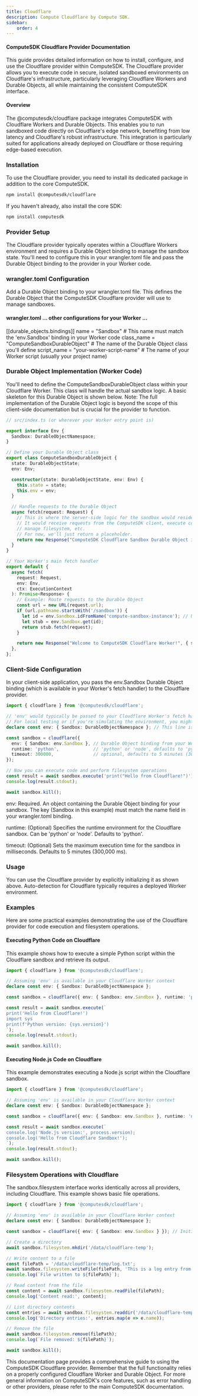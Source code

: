 ```yaml
---
title: Cloudflare
description: Compute Cloudflare by Compute SDK.
sidebar:
    order: 4
---
```


#### ComputeSDK Cloudflare Provider Documentation
This guide provides detailed information on how to install, configure, and use the Cloudflare provider within ComputeSDK. The Cloudflare provider allows you to execute code in secure, isolated sandboxed environments on Cloudflare's infrastructure, particularly leveraging Cloudflare Workers and Durable Objects, all while maintaining the consistent ComputeSDK interface.

#### Overview
The @computesdk/cloudflare package integrates ComputeSDK with Cloudflare Workers and Durable Objects. This enables you to run sandboxed code directly on Cloudflare's edge network, benefiting from low latency and Cloudflare's robust infrastructure. This integration is particularly suited for applications already deployed on Cloudflare or those requiring edge-based execution.

### Installation
To use the Cloudflare provider, you need to install its dedicated package in addition to the core ComputeSDK.

```bash
npm install @computesdk/cloudflare
```

If you haven't already, also install the core SDK:

```bash
npm install computesdk
```

### Provider Setup
The Cloudflare provider typically operates within a Cloudflare Workers environment and requires a Durable Object binding to manage the sandbox state. You'll need to configure this in your wrangler.toml file and pass the Durable Object binding to the provider in your Worker code.

### wrangler.toml Configuration
Add a Durable Object binding to your wrangler.toml file. This defines the Durable Object that the ComputeSDK Cloudflare provider will use to manage sandboxes.

#### wrangler.toml ... other configurations for your Worker ...

[[durable_objects.bindings]]
name = "Sandbox" # This name must match the 'env.Sandbox' binding in your Worker code
class_name = "ComputeSandboxDurableObject" # The name of the Durable Object class you'll define
script_name = "your-worker-script-name" # The name of your Worker script (usually your project name)

### Durable Object Implementation (Worker Code)
You'll need to define the ComputeSandboxDurableObject class within your Cloudflare Worker. This class will handle the actual sandbox logic. A basic skeleton for this Durable Object is shown below. Note: The full implementation of the Durable Object logic is beyond the scope of this client-side documentation but is crucial for the provider to function.

```typescript
// src/index.ts (or wherever your Worker entry point is)

export interface Env {
  Sandbox: DurableObjectNamespace;
}

// Define your Durable Object class
export class ComputeSandboxDurableObject {
  state: DurableObjectState;
  env: Env;

  constructor(state: DurableObjectState, env: Env) {
    this.state = state;
    this.env = env;
  }

  // Handle requests to the Durable Object
  async fetch(request: Request) {
    // This is where the server-side logic for the sandbox would reside.
    // It would receive requests from the ComputeSDK client, execute code,
    // manage filesystem, etc.
    // For now, we'll just return a placeholder.
    return new Response("ComputeSDK Cloudflare Sandbox Durable Object is running!", { status: 200 });
  }
}

// Your Worker's main fetch handler
export default {
  async fetch(
    request: Request,
    env: Env,
    ctx: ExecutionContext
  ): Promise<Response> {
    // Example: Route requests to the Durable Object
    const url = new URL(request.url);
    if (url.pathname.startsWith('/sandbox')) {
      let id = env.Sandbox.idFromName('compute-sandbox-instance'); // Use a consistent ID
      let stub = env.Sandbox.get(id);
      return stub.fetch(request);
    }

    return new Response("Welcome to ComputeSDK Cloudflare Worker!", { status: 200 });
  },
};
```

### Client-Side Configuration
In your client-side application, you pass the env.Sandbox Durable Object binding (which is available in your Worker's fetch handler) to the Cloudflare provider.

```typescript
import { cloudflare } from '@computesdk/cloudflare';

// 'env' would typically be passed to your Cloudflare Worker's fetch handler
// For local testing or if you're simulating the environment, you might mock 'env'
declare const env: { Sandbox: DurableObjectNamespace }; // This line is for type inference in client-side code

const sandbox = cloudflare({
  env: { Sandbox: env.Sandbox }, // Durable Object binding from your Worker's environment
  runtime: 'python',             // 'python' or 'node', defaults to 'python'
  timeout: 300000,               // optional, defaults to 5 minutes (300 seconds)
});

// Now you can execute code and perform filesystem operations
const result = await sandbox.execute('print("Hello from Cloudflare!")');
console.log(result.stdout);

await sandbox.kill();
```

env: Required. An object containing the Durable Object binding for your sandbox. The key (Sandbox in this example) must match the name field in your wrangler.toml binding.

runtime: (Optional) Specifies the runtime environment for the Cloudflare sandbox. Can be 'python' or 'node'. Defaults to 'python'.

timeout: (Optional) Sets the maximum execution time for the sandbox in milliseconds. Defaults to 5 minutes (300,000 ms).

### Usage
You can use the Cloudflare provider by explicitly initializing it as shown above. Auto-detection for Cloudflare typically requires a deployed Worker environment.

### Examples
Here are some practical examples demonstrating the use of the Cloudflare provider for code execution and filesystem operations.

#### Executing Python Code on Cloudflare
This example shows how to execute a simple Python script within the Cloudflare sandbox and retrieve its output.

```typescript
import { cloudflare } from '@computesdk/cloudflare';

// Assuming 'env' is available in your Cloudflare Worker context
declare const env: { Sandbox: DurableObjectNamespace };

const sandbox = cloudflare({ env: { Sandbox: env.Sandbox }, runtime: 'python' }); // Initialize Cloudflare sandbox with Python runtime

const result = await sandbox.execute(`
print('Hello from Cloudflare!')
import sys
print(f'Python version: {sys.version}')
`);
console.log(result.stdout);

await sandbox.kill();
```

#### Executing Node.js Code on Cloudflare
This example demonstrates executing a Node.js script within the Cloudflare sandbox.

```typescript
import { cloudflare } from '@computesdk/cloudflare';

// Assuming 'env' is available in your Cloudflare Worker context
declare const env: { Sandbox: DurableObjectNamespace };

const sandbox = cloudflare({ env: { Sandbox: env.Sandbox }, runtime: 'node' }); // Initialize Cloudflare sandbox with Node.js runtime

const result = await sandbox.execute(`
console.log('Node.js version:', process.version);
console.log('Hello from Cloudflare Sandbox!');
`);
console.log(result.stdout);

await sandbox.kill();
```

### Filesystem Operations with Cloudflare
The sandbox.filesystem interface works identically across all providers, including Cloudflare. This example shows basic file operations.

```typescript
import { cloudflare } from '@computesdk/cloudflare';

// Assuming 'env' is available in your Cloudflare Worker context
declare const env: { Sandbox: DurableObjectNamespace };

const sandbox = cloudflare({ env: { Sandbox: env.Sandbox } }); // Initialize Cloudflare sandbox

// Create a directory
await sandbox.filesystem.mkdir('/data/cloudflare-temp');

// Write content to a file
const filePath = '/data/cloudflare-temp/log.txt';
await sandbox.filesystem.writeFile(filePath, 'This is a log entry from Cloudflare sandbox.');
console.log(`File written to ${filePath}`);

// Read content from the file
const content = await sandbox.filesystem.readFile(filePath);
console.log('Content read:', content);

// List directory contents
const entries = await sandbox.filesystem.readdir('/data/cloudflare-temp');
console.log('Directory entries:', entries.map(e => e.name));

// Remove the file
await sandbox.filesystem.remove(filePath);
console.log(`File removed: ${filePath}`);

await sandbox.kill();
```

This documentation page provides a comprehensive guide to using the ComputeSDK Cloudflare provider. Remember that the full functionality relies on a properly configured Cloudflare Worker and Durable Object. For more general information on ComputeSDK's core features, such as error handling or other providers, please refer to the main ComputeSDK documentation.